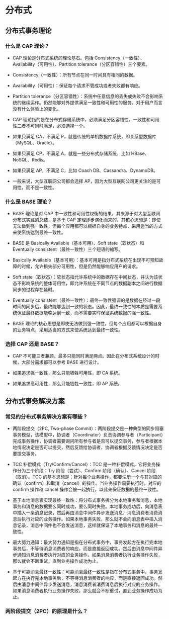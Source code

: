# 分布式

## 分布式事务理论

### 什么是 CAP 理论？

+ CAP 理论是分布式系统的理论基石。包括 Consistency（一致性）、Availability（可用性）、Partition tolerance（分区容错性）三个要素。

+ Consistency（一致性）：所有节点在同一时间具有相同的数据。

+ Availability（可用性）：保证每个请求不管成功或者失败都有响应。

+ Partition tolerance（分区容错性）：系统中任意信息的丢失或失败不会影响系统的继续运作。仍然能够对外提供满足一致性和可用性的服务。对于用户而言没有什么体验上的变化。

+ CAP 理论指的是在分布式存储系统中，必须满足分区容错性，一致性和可用性二者不可同时满足，必须选择一个。

+ 如果只满足 CA，不满足 P，就是传统的单机数据库系统，即关系型数据库（MySQL、Oracle）。

+ 如果只满足 CP，不满足 A，就是一些分布式存储系统，比如 HBase、NoSQL、Redis。

+ 如果只满足 AP，不满足 C，比如 Coach DB、Cassandra、DynamoDB。

+ 一般来说，大型互联网公司都会选择 AP，因为大型互联网公司更关注的是可用性，而不是一致性。

### 什么是 BASE 理论？

+ BASE 理论是对 CAP 中一致性和可用性权衡的结果，其来源于对大型互联网分布式实践的总结，是基于 CAP 定理逐步演化而来的，其核心思想是：即使无法做到强一致性，但每个应用都可以根据自身的业务特点，采用适当的方式来使系统达到最终一致性。

+ BASE 是 Basically Available（基本可用）、Soft state（软状态）和 Eventually consistent（最终一致性）三个短语的缩写。

+ Basically Available（基本可用）：基本可用是指分布式系统在出现不可预知故障的时候，允许损失部分可用性，但是仍然能够响应用户的请求。

+ Soft state（软状态）：软状态指允许系统中的数据存在中间状态，并认为该状态不影响系统的整体可用性，即允许系统在不同节点的数据副本之间进行数据同步的过程存在延时。

+ Eventually consistent（最终一致性）：最终一致性强调的是数据在经过一段时间的同步后，最终能够达到一致的状态。因此，最终一致性的本质是需要系统保证最终数据能够达到一致，而不需要实时保证系统数据的强一致性。

+ BASE 理论的核心思想是即使无法做到强一致性，但每个应用都可以根据自身的业务特点，采用适当的方式来使系统达到最终一致性。

### 选择 CAP 还是 BASE？

+ CAP 不可能三者兼顾，最多只能同时满足两点。因此在分布式系统设计的时候，大部分需求都可以参考 BASE 进行设计。

+ 如果追求强一致性，那么只能牺牲可用性，即 CA 系统。

+ 如果追求高可用性，那么只能牺牲一致性，即 AP 系统。

## 分布式事务解决方案

### 常见的分布式事务解决方案有哪些？

+ 两阶段提交（2PC, Two-phase Commit）：两阶段提交是一种典型的同步阻塞事务模型，该模型中，协调者（Coordinator）负责协调参与者（Participant）完成事务操作，协调者需要询问所有参与者是否可以提交事务，参与者根据本地情况决定是否可以提交，然后反馈给协调者，协调者根据反馈情况决定是否要提交事务。

+ TCC 补偿模式（Try/Confirm/Cancel）：TCC 是一种补偿模式，它将业务操作分为三个阶段：Try 阶段（尝试）、Confirm 阶段（确认）、Cancel 阶段（取消）。TCC 的基本思想是：针对每个业务操作，都要注册一个与其对应的确认（confirm）和取消（cancel）的操作。当业务操作需要执行时，对应的 confirm 操作和 cancel 操作会被一起执行，以此来保证数据的最终一致性。

+ 基于本地消息表实现最终一致性：将分布式事务拆分为本地事务和消息，本地事务和消息的数据要么同时成功，要么同时失败。本地事务成功后，向消息表中插入一条消息记录，然后再由消息中间件异步发送消息，消息消费者消费消息后执行对应的业务操作。如果本地事务失败，那么就不会向消息表中插入消息记录，消息中间件也不会发送消息，这样就保证了本地事务和消息的最终一致性。

+ 最大努力通知：最大努力通知是指在分布式事务中，事务发起方在执行完本地事务后，不等待消息消费者的响应，而是直接返回成功。然后由消息中间件异步通知消息消费者执行对应的业务操作。如果消息消费者执行业务操作失败，那么就会不断重试，直到业务操作成功为止。

+ 基于可靠消息最终一致性：可靠消息最终一致性是指在分布式事务中，事务发起方在执行完本地事务后，不等待消息消费者的响应，而是直接返回成功。然后由消息中间件异步发送消息，消息消费者消费消息后执行对应的业务操作。如果消息消费者执行业务操作失败，那么就会不断重试，直到业务操作成功为止。

### 两阶段提交（2PC）的原理是什么？